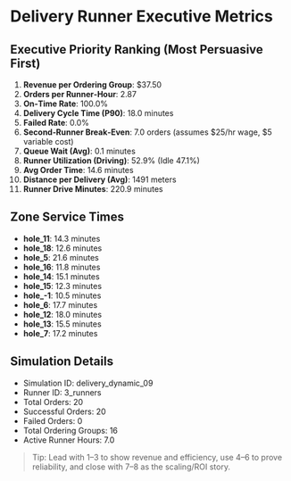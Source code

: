 # Delivery Runner Executive Metrics

## Executive Priority Ranking (Most Persuasive First)
1. **Revenue per Ordering Group**: $37.50
2. **Orders per Runner‑Hour**: 2.87
3. **On‑Time Rate**: 100.0%
4. **Delivery Cycle Time (P90)**: 18.0 minutes
5. **Failed Rate**: 0.0%
6. **Second‑Runner Break‑Even**: 7.0 orders (assumes $25/hr wage, $5 variable cost)
7. **Queue Wait (Avg)**: 0.1 minutes
8. **Runner Utilization (Driving)**: 52.9% (Idle 47.1%)
9. **Avg Order Time**: 14.6 minutes
10. **Distance per Delivery (Avg)**: 1491 meters
11. **Runner Drive Minutes**: 220.9 minutes

## Zone Service Times
- **hole_11**: 14.3 minutes
- **hole_18**: 12.6 minutes
- **hole_5**: 21.6 minutes
- **hole_16**: 11.8 minutes
- **hole_14**: 15.1 minutes
- **hole_15**: 12.3 minutes
- **hole_-1**: 10.5 minutes
- **hole_6**: 17.7 minutes
- **hole_12**: 18.0 minutes
- **hole_13**: 15.5 minutes
- **hole_7**: 17.2 minutes


## Simulation Details
- Simulation ID: delivery_dynamic_09
- Runner ID: 3_runners
- Total Orders: 20
- Successful Orders: 20
- Failed Orders: 0
- Total Ordering Groups: 16
- Active Runner Hours: 7.0

> Tip: Lead with 1–3 to show revenue and efficiency, use 4–6 to prove reliability, and close with 7–8 as the scaling/ROI story.
